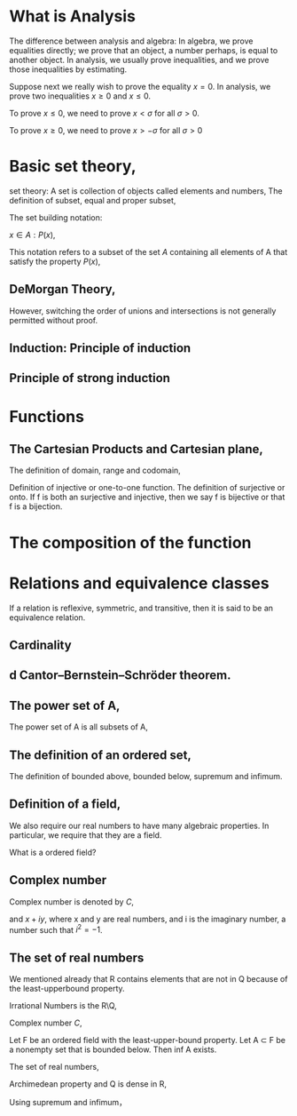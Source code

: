 # What is Analysis

The difference between analysis and algebra: In algebra, we prove equalities directly; we prove that an object, a number perhaps, is equal to another object. In analysis,
we usually prove inequalities, and we prove those inequalities by estimating.

Suppose next we really wish to prove the equality $x = 0$. In analysis, we prove two inequalities $x\geq 0$ and $x\leq 0$.

To prove $x\leq 0$, we need to prove $x< \sigma$ for all  $\sigma >0$. 

To prove $x\geq 0$, we need to prove $x>- \sigma$ for all  $\sigma >0$

# Basic set theory,
set theory: A set is collection of objects called elements and numbers,
The definition of subset, equal and proper subset,

The set building notation:

${x \in A:P(x)}$,

This notation refers to a subset of the set $A$ containing all elements of A that satisfy the property $P(x)$,

## DeMorgan Theory,

However, switching the order of unions and intersections is not generally permitted without proof. 

## Induction: Principle of induction
## Principle of strong induction

# Functions

## The Cartesian Products and Cartesian plane,
The definition of domain, range and codomain,

Definition of injective or one-to-one function. The definition of surjective or onto. If f is both an surjective and injective, then we say f is bijective or that f is a bijection.

# The composition of the function
# Relations and equivalence classes
If a relation is reflexive, symmetric, and transitive, then it is said to be an equivalence relation.

## Cardinality

## d Cantor–Bernstein–Schröder theorem.

## The power set of A, 
The power set of A is all subsets of A,

## The definition of an ordered set, 
The definition of bounded above, bounded below, supremum and infimum.

## Definition of a field,
We also require our real numbers to have many algebraic properties. In particular, we require that they are a field. 

What is a ordered field?

## Complex number
Complex number is denoted by $C$, 

and $x+iy$, where x and y are real numbers, and i is the imaginary number, a number such that $i^2 = −1$.

## The set of real numbers

We mentioned already that R contains elements that are not in Q because of the least-upperbound property.

Irrational Numbers is the R\Q,





Complex number $C$,

Let F be an ordered field with the least-upper-bound property. Let A ⊂ F be a nonempty set that is bounded below. Then inf A exists.

The set of real numbers,

Archimedean property and Q is dense in R,

Using supremum and infimum，

